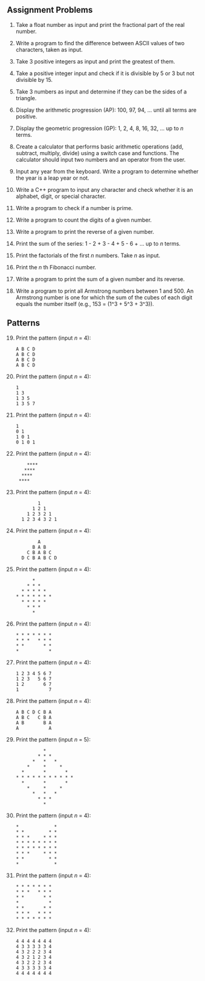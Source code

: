 ## Assignment Problems

1. Take a float number as input and print the fractional part of the real number.

2. Write a program to find the difference between ASCII values of two characters, taken as input.

3. Take 3 positive integers as input and print the greatest of them.

4. Take a positive integer input and check if it is divisible by 5 or 3 but not divisible by 15.

5. Take 3 numbers as input and determine if they can be the sides of a triangle.

6. Display the arithmetic progression (AP): 100, 97, 94, ... until all terms are positive.

7. Display the geometric progression (GP): 1, 2, 4, 8, 16, 32, ... up to _n_ terms.

8. Create a calculator that performs basic arithmetic operations (add, subtract, multiply, divide) using a switch case and functions. The calculator should input two numbers and an operator from the user.

9. Input any year from the keyboard. Write a program to determine whether the year is a leap year or not.

10. Write a C++ program to input any character and check whether it is an alphabet, digit, or special character.

11. Write a program to check if a number is prime.

12. Write a program to count the digits of a given number.

13. Write a program to print the reverse of a given number.

14. Print the sum of the series: 1 - 2 + 3 - 4 + 5 - 6 + ... up to _n_ terms.

15. Print the factorials of the first _n_ numbers. Take _n_ as input.

16. Print the _n_ th Fibonacci number.

17. Write a program to print the sum of a given number and its reverse.

18. Write a program to print all Armstrong numbers between 1 and 500. An Armstrong number is one for which the sum of the cubes of each digit equals the number itself (e.g., 153 = \(1^3 + 5^3 + 3^3\)).

## Patterns

19. Print the pattern (input _n_ = 4):
    ```
    A B C D
    A B C D
    A B C D
    A B C D
    ```

20. Print the pattern (input _n_ = 4):
    ```
    1
    1 3
    1 3 5
    1 3 5 7
    ```

21. Print the pattern (input _n_ = 4):
    ```
    1
    0 1
    1 0 1
    0 1 0 1
    ```

22. Print the pattern (input _n_ = 4):
    ```
        ****
       ****
      ****
     ****
    ```

23. Print the pattern (input _n_ = 4):
    ```
            1
          1 2 1
        1 2 3 2 1
      1 2 3 4 3 2 1
    ```

24. Print the pattern (input _n_ = 4):
    ```
            A
          B A B
        C B A B C
      D C B A B C D
    ```

25. Print the pattern (input _n_ = 4):
    ```
          *
        * * *
      * * * * *
    * * * * * * *
      * * * * *
        * * *
          *
    ```

26. Print the pattern (input _n_ = 4):
    ```
    * * * * * * *
    * * *   * * *
    * *       * *
    *           *
    ```

27. Print the pattern (input _n_ = 4):
    ```
    1 2 3 4 5 6 7
    1 2 3   5 6 7
    1 2       6 7
    1           7
    ```

28. Print the pattern (input _n_ = 4):
    ```
    A B C D C B A
    A B C   C B A
    A B       B A
    A           A
    ```

29. Print the pattern (input _n_ = 5):
    ```
              *
            * * *
          *   *   *
        *     *     *
      *       *       *
    * * * * * * * * * * *
      *       *       *
        *     *     *
          *   *   *
            * * *
              *
    ```

30. Print the pattern (input _n_ = 4):
    ```
    *             *
    * *         * *
    * * *     * * *
    * * * * * * * *
    * * * * * * * *
    * * *     * * *
    * *         * *
    *             *
    ```

31. Print the pattern (input _n_ = 4):
    ```
    * * * * * * *
    * * *   * * *
    * *       * *
    *           *
    * *       * *
    * * *   * * *
    * * * * * * *
    ```

32. Print the pattern (input _n_ = 4):
    ```
    4 4 4 4 4 4 4
    4 3 3 3 3 3 4
    4 3 2 2 2 3 4
    4 3 2 1 2 3 4
    4 3 2 2 2 3 4
    4 3 3 3 3 3 4
    4 4 4 4 4 4 4
    ```

